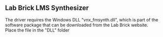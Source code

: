 ## Lab Brick LMS Synthesizer
The driver requires the Windows DLL "vnx_fmsynth.dll", which is part of the software package that can be downloaded from the Lab Brick website. Place the file in the "DLL" folder
